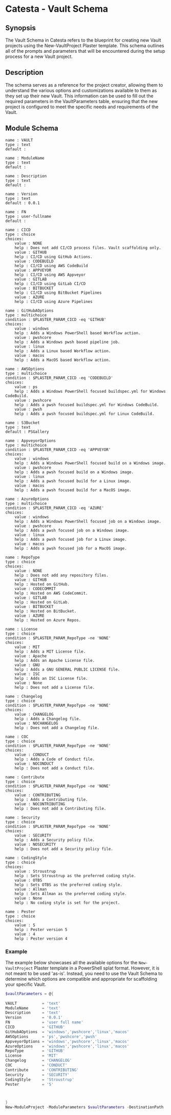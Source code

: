# Catesta - Vault Schema

## Synopsis

The Vault Schema in Catesta refers to the blueprint for creating new Vault projects using the New-VaultProject Plaster template. This schema outlines all of the prompts and parameters that will be encountered during the setup process for a new Vault project.

## Description

The schema serves as a reference for the project creator, allowing them to understand the various options and customizations available to them as they set up their new Vault. This information can be used to fill out the required parameters in the VaultParameters table, ensuring that the new project is configured to meet the specific needs and requirements of the Vault.

## Module Schema

```text
name : VAULT
type : text
default : 

name : ModuleName
type : text
default : 

name : Description
type : text
default : 

name : Version
type : text
default : 0.0.1

name : FN
type : user-fullname
default : 

name : CICD
type : choice
choices:
    value : NONE
    help : Does not add CI/CD process files. Vault scaffolding only.
    value : GITHUB
    help : CI/CD using GitHub Actions.
    value : CODEBUILD
    help : CI/CD using AWS CodeBuild
    value : APPVEYOR
    help : CI/CD using AWS Appveyor
    value : GITLAB
    help : CI/CD using GitLab CI/CD
    value : BITBUCKET
    help : CI/CD using BitBucket Pipelines
    value : AZURE
    help : CI/CD using Azure Pipelines

name : GitHubAOptions
type : multichoice
condition : $PLASTER_PARAM_CICD -eq 'GITHUB'
choices:
    value : windows
    help : Adds a Windows PowerShell based Workflow action.
    value : pwshcore
    help : Adds a Windows pwsh based pipeline job.
    value : linux
    help : Adds a Linux based Workflow action.
    value : macos
    help : Adds a MacOS based Workflow action.

name : AWSOptions
type : multichoice
condition : $PLASTER_PARAM_CICD -eq 'CODEBUILD'
choices:
    value : ps
    help : Adds a Windows PowerShell focused buildspec.yml for Windows CodeBuild.
    value : pwshcore
    help : Adds a pwsh focused buildspec.yml for Windows CodeBuild.
    value : pwsh
    help : Adds a pwsh focused buildspec.yml for Linux CodeBuild.

name : S3Bucket
type : text
default : PSGallery

name : AppveyorOptions
type : multichoice
condition : $PLASTER_PARAM_CICD -eq 'APPVEYOR'
choices:
    value : windows
    help : Adds a Windows PowerShell focused build on a Windows image.
    value : pwshcore
    help : Adds a pwsh focused build on a Windows image.
    value : linux
    help : Adds a pwsh focused build for a Linux image.
    value : macos
    help : Adds a pwsh focused build for a MacOS image.

name : AzureOptions
type : multichoice
condition : $PLASTER_PARAM_CICD -eq 'AZURE'
choices:
    value : windows
    help : Adds a Windows PowerShell focused job on a Windows image.
    value : pwshcore
    help : Adds a pwsh focused job on a Windows image.
    value : linux
    help : Adds a pwsh focused job for a Linux image.
    value : macos
    help : Adds a pwsh focused job for a MacOS image.

name : RepoType
type : choice
choices:
    value : NONE
    help : Does not add any repository files.
    value : GITHUB
    help : Hosted on GitHub.
    value : CODECOMMIT
    help : Hosted on AWS CodeCommit.
    value : GITLAB
    help : Hosted on GitLab.
    value : BITBUCKET
    help : Hosted on BitBucket.
    value : AZURE
    help : Hosted on Azure Repos.

name : License
type : choice
condition : $PLASTER_PARAM_RepoType -ne 'NONE'
choices:
    value : MIT
    help : Adds a MIT License file.
    value : Apache
    help : Adds an Apache License file.
    value : GNU
    help : Adds a GNU GENERAL PUBLIC LICENSE file.
    value : ISC
    help : Adds an ISC License file.
    value : None
    help : Does not add a License file.

name : Changelog
type : choice
condition : $PLASTER_PARAM_RepoType -ne 'NONE'
choices:
    value : CHANGELOG
    help : Adds a Changelog file.
    value : NOCHANGELOG
    help : Does not add a Changelog file.

name : COC
type : choice
condition : $PLASTER_PARAM_RepoType -ne 'NONE'
choices:
    value : CONDUCT
    help : Adds a Code of Conduct file.
    value : NOCONDUCT
    help : Does not add a Conduct file.

name : Contribute
type : choice
condition : $PLASTER_PARAM_RepoType -ne 'NONE'
choices:
    value : CONTRIBUTING
    help : Adds a Contributing file.
    value : NOCONTRIBUTING
    help : Does not add a Contributing file.

name : Security
type : choice
condition : $PLASTER_PARAM_RepoType -ne 'NONE'
choices:
    value : SECURITY
    help : Adds a Security policy file.
    value : NOSECURITY
    help : Does not add a Security policy file.

name : CodingStyle
type : choice
choices:
    value : Stroustrup
    help : Sets Stroustrup as the preferred coding style.
    value : OTBS
    help : Sets OTBS as the preferred coding style.
    value : Allman
    help : Sets Allman as the preferred coding style.
    value : None
    help : No coding style is set for the project.

name : Pester
type : choice
choices:
    value : 5
    help : Pester version 5
    value : 4
    help : Pester version 4

```

### Example

The example below showcases all the available options for the `New-VaultProject` Plaster template in a PowerShell splat format. However, it is not meant to be used 'as-is'. Instead, you need to use the Vault Schema to determine which options are compatible and appropriate for scaffolding your specific Vault.

```powershell
$vaultParameters = @{
    
VAULT           = 'text'
ModuleName      = 'text'
Description     = 'text'
Version         = '0.0.1'
FN              = 'user full name'
CICD            = 'GITHUB'
GitHubAOptions  = 'windows','pwshcore','linux','macos'
AWSOptions      = 'ps','pwshcore','pwsh'
AppveyorOptions = 'windows','pwshcore','linux','macos'
AzureOptions    = 'windows','pwshcore','linux','macos'
RepoType        = 'GITHUB'
License         = 'MIT'
Changelog       = 'CHANGELOG'
COC             = 'CONDUCT'
Contribute      = 'CONTRIBUTING'
Security        = 'SECURITY'
CodingStyle     = 'Stroustrup'
Pester          = '5'



}
New-ModuleProject -ModuleParameters $vaultParameters -DestinationPath .
```
